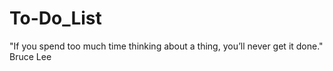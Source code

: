 # To-Do_List
"If you spend too much time thinking about a thing, you’ll never get it done." Bruce Lee
